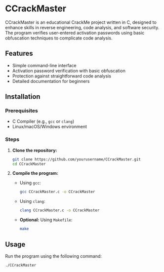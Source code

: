 # CCrackMaster

CCrackMaster is an educational CrackMe project written in C, designed to enhance skills in reverse engineering, code analysis, and software security. The program verifies user-entered activation passwords using basic obfuscation techniques to complicate code analysis.

## Features

- Simple command-line interface
- Activation password verification with basic obfuscation
- Protection against straightforward code analysis
- Detailed documentation for beginners

## Installation

### Prerequisites

- C Compiler (e.g., `gcc` or `clang`)
- Linux/macOS/Windows environment

### Steps

1. **Clone the repository:**
    ```bash
    git clone https://github.com/yourusername/CCrackMaster.git
    cd CCrackMaster
    ```

2. **Compile the program:**
    - Using `gcc`:
        ```bash
        gcc CCrackMaster.c -o CCrackMaster
        ```
    - Using `clang`:
        ```bash
        clang CCrackMaster.c -o CCrackMaster
        ```
    - **Optional:** Using `Makefile`:
        ```bash
        make
        ```

## Usage

Run the program using the following command:

```bash
./CCrackMaster
